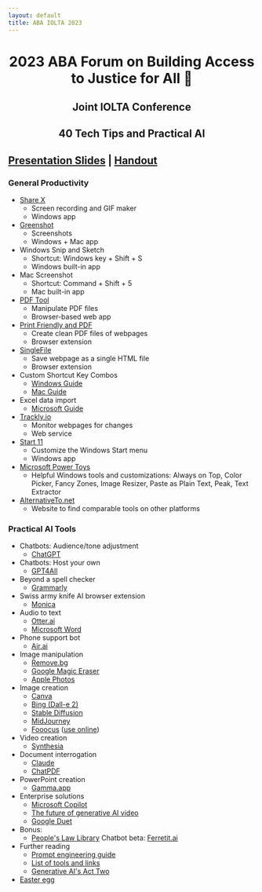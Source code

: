 ```yaml
---
layout: default
title: ABA IOLTA 2023
---
```


<h1 align="center"><strong>2023 ABA Forum on Building Access to Justice for All</strong> 🎉</h1>
<h2 align="center">Joint IOLTA Conference</h2>
<h2 align="center">40 Tech Tips and Practical AI</h2>
<h2 class="center"><a href="files/2023-aba-iolta-conference-tech-ai-slides.pdf">Presentation Slides</a> | <a href="files/2023-aba-iolta-conference-tech-ai-handout.pdf">Handout</a></h2>

### General Productivity

- [Share X](https://getsharex.com/)
  - Screen recording and GIF maker
  - Windows app
- [Greenshot](https://getgreenshot.org/)
  - Screenshots
  - Windows + Mac app
- Windows Snip and Sketch
  - Shortcut: Windows key + Shift + S
  - Windows built-in app
- Mac Screenshot
  - Shortcut: Command + Shift + 5
  - Mac built-in app
- [PDF Tool](https://www.pdftool.org/en)
  - Manipulate PDF files
  - Browser-based web app
- [Print Friendly and PDF](https://www.printfriendly.com/extensions/chrome)
  - Create clean PDF files of webpages
  - Browser extension
- [SingleFile](https://chrome.google.com/webstore/detail/singlefile/mpiodijhokgodhhofbcjdecpffjipkle)
  - Save webpage as a single HTML file
  - Browser extension
- Custom Shortcut Key Combos
  - [Windows Guide](https://www.perkins.org/resource/how-create-custom-keyboard-shortcuts-windows/)
  - [Mac Guide](https://support.apple.com/guide/mac-help/create-keyboard-shortcuts-for-apps-mchlp2271/mac)
- Excel data import
  - [Microsoft Guide](https://techcommunity.microsoft.com/t5/excel-blog/announcing-data-import-from-pdf-documents/ba-p/1569202)
- [Trackly.io](https://trackly.io/)
  - Monitor webpages for changes
  - Web service
- [Start 11](https://www.stardock.com/products/start11/)
  - Customize the Windows Start menu
  - Windows app
- [Microsoft Power Toys](https://learn.microsoft.com/en-us/windows/powertoys/)
  - Helpful Windows tools and customizations: Always on Top, Color Picker, Fancy Zones, Image Resizer, Paste as Plain Text, Peak, Text Extractor
- [AlternativeTo.net](https://alternativeto.net/)
  - Website to find comparable tools on other platforms

### Practical AI Tools

- Chatbots: Audience/tone adjustment
  - [ChatGPT](https://chat.openai.com/)
- Chatbots: Host your own
  - [GPT4All](https://gpt4all.io/index.html)
- Beyond a spell checker
  - [Grammarly](https://www.grammarly.com/)
- Swiss army knife AI browser extension
  - [Monica](https://monica.im/)
- Audio to text
  - [Otter.ai](https://otter.ai/)
  - [Microsoft Word](https://support.microsoft.com/en-us/office/transcribe-your-recordings-7fc2efec-245e-45f0-b053-2a97531ecf57)
- Phone support bot
  - [Air.ai](https://www.air.ai/)
- Image manipulation
  - [Remove.bg](https://www.remove.bg/)
  - [Google Magic Eraser](https://blog.google/products/photos/magic-eraser-android-ios-google-one/)
  - [Apple Photos](https://support.apple.com/guide/iphone/lift-a-subject-from-the-photo-background-iphfe4809658/ios)
- Image creation
  - [Canva](https://www.canva.com/)
  - [Bing (Dall-e 2)](https://www.bing.com/search?q=Bing+AI&showconv=1&FORM=hpcodx)
  - [Stable Diffusion](https://stablediffusionweb.com/)
  - [MidJourney](https://www.midjourney.com/home/)
  - [Fooocus](https://github.com/lllyasviel/Fooocus) ([use online](https://www.fal.ai/models/fooocus))
- Video creation
  - [Synthesia](https://www.synthesia.io/)
- Document interrogation
  - [Claude](https://claude.ai/)
  - [ChatPDF](https://www.chatpdf.com/)
- PowerPoint creation
  - [Gamma.app](https://gamma.app/?lng=en)
- Enterprise solutions
  - [Microsoft Copilot](https://adoption.microsoft.com/en-us/copilot/)
  - [The future of generative AI video](https://youtu.be/h41Uc73xph4?feature=shared&t=187)
  - [Google Duet](https://workspace.google.com/blog/product-announcements/duet-ai-in-workspace-now-available)
- Bonus:
  - [People's Law Library](https://www.peoples-law.org) Chatbot beta: [Ferretit.ai](https://pll.ferretit.ai/home)
- Further reading
  - [Prompt engineering guide](https://www.promptingguide.ai/)
  - [List of tools and links](https://github.com/steven2358/awesome-generative-ai)
  - [Generative AI's Act Two](https://www.sequoiacap.com/article/generative-ai-act-two/)
- [Easter egg](https://www.youtube.com/watch?v=dQw4w9WgXcQ)
